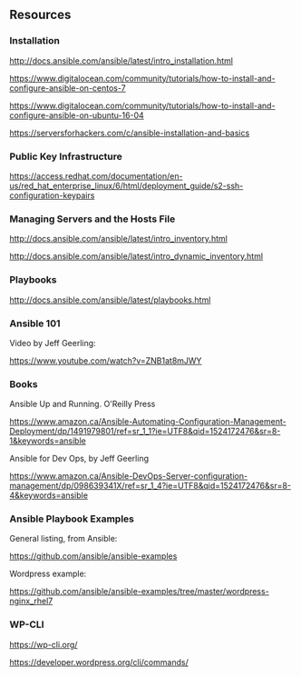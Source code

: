 ## Resources

### Installation 

http://docs.ansible.com/ansible/latest/intro_installation.html

https://www.digitalocean.com/community/tutorials/how-to-install-and-configure-ansible-on-centos-7

https://www.digitalocean.com/community/tutorials/how-to-install-and-configure-ansible-on-ubuntu-16-04

https://serversforhackers.com/c/ansible-installation-and-basics

### Public Key Infrastructure

https://access.redhat.com/documentation/en-us/red_hat_enterprise_linux/6/html/deployment_guide/s2-ssh-configuration-keypairs

### Managing Servers and the Hosts File

http://docs.ansible.com/ansible/latest/intro_inventory.html

http://docs.ansible.com/ansible/latest/intro_dynamic_inventory.html

### Playbooks

http://docs.ansible.com/ansible/latest/playbooks.html

### Ansible 101

Video by Jeff Geerling: 

https://www.youtube.com/watch?v=ZNB1at8mJWY

### Books

Ansible Up and Running. O'Reilly Press

https://www.amazon.ca/Ansible-Automating-Configuration-Management-Deployment/dp/1491979801/ref=sr_1_1?ie=UTF8&qid=1524172476&sr=8-1&keywords=ansible

Ansible for Dev Ops, by Jeff Geerling

https://www.amazon.ca/Ansible-DevOps-Server-configuration-management/dp/098639341X/ref=sr_1_4?ie=UTF8&qid=1524172476&sr=8-4&keywords=ansible

### Ansible Playbook Examples

General listing, from Ansible:

https://github.com/ansible/ansible-examples

Wordpress example:

https://github.com/ansible/ansible-examples/tree/master/wordpress-nginx_rhel7

### WP-CLI

https://wp-cli.org/

https://developer.wordpress.org/cli/commands/




